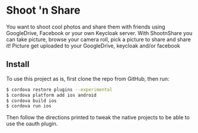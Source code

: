 Shoot 'n Share
==============
You want to shoot cool photos and share them with friends using GoogleDrive, Facebook or your own Keycloak server.
With ShootnShare you can take picture, browse your camera roll, pick a picture to share and share it!
Picture get uploaded to your GoogleDrive, keycloak and/or facebook

## Install

To use this project as is, first clone the repo from GitHub, then run:

```bash
$ cordova restore plugins --experimental
$ cordova platform add ios android
$ cordova build ios
$ cordova run ios
```

Then follow the directions printed to tweak the native projects to be able to use the oauth plugin.
